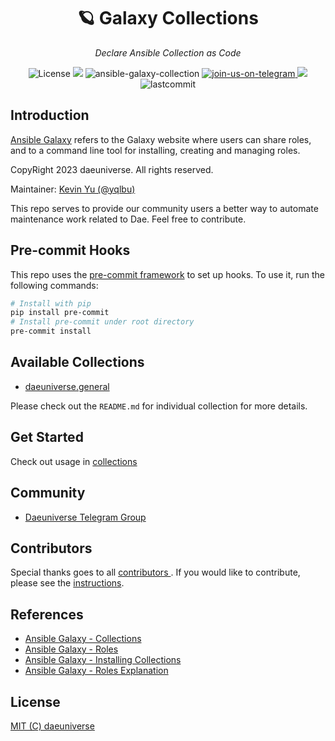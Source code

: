 <h1 align="center">🪐 Galaxy Collections</h1>
<p align="center">
    <em>Declare Ansible Collection as Code</em>
</p>
<p align="center">
    <img src="https://custom-icon-badges.herokuapp.com/github/license/daeuniverse/galaxy-collections?logo=law&color=orange" alt="License"/>
    <img src="https://hits.seeyoufarm.com/api/count/incr/badge.svg?url=https%3A%2F%2Fgithub.com%2Fdaeuniverse%2Fgalaxy-collections&count_bg=%23E80000&title_bg=%23555555&icon=&icon_color=%23E7E7E7&title=hits&edge_flat=false">
    <img src="https://img.shields.io/badge/ansible-v2.15.2-gray.svg?longCache=true&logo=ansible&colorB=red" alt="ansible-galaxy-collection"/>
    <a href="https://t.me/daeuniverse">
        <img src="https://img.shields.io/badge/join-us%20on%20telegram-gray.svg?longCache=true&logo=telegram&colorB=blue" alt="join-us-on-telegram"/>
    </a>
    <img src="https://custom-icon-badges.herokuapp.com/github/issues-pr-closed/daeuniverse/galaxy-collections?color=purple&logo=git-pull-request&logoColor=white"/>
    <img src="https://img.shields.io/github/last-commit/daeuniverse/galaxy-collections" alt="lastcommit"/>
</p>

## Introduction

[Ansible Galaxy](https://docs.ansible.com/ansible/latest/galaxy/user_guide.html#ansible-galaxy) refers to the Galaxy website where users can share roles, and to a command line tool for installing, creating and managing roles.

CopyRight 2023 daeuniverse. All rights reserved.

Maintainer: [ Kevin Yu (@yqlbu) ](https://github.com/yqlbu)

This repo serves to provide our community users a better way to automate maintenance work related to Dae. Feel free to contribute.

## Pre-commit Hooks

This repo uses the [pre-commit framework](https://github.com/pre-commit/pre-commit-hooks) to set up hooks. To use it, run the following commands:

```bash
# Install with pip
pip install pre-commit
# Install pre-commit under root directory
pre-commit install
```

## Available Collections

- [daeuniverse.general](https://github.com/daeuniverse/galaxy-collections/tree/master/collections/general)

Please check out the `README.md` for individual collection for more details.

## Get Started

Check out usage in [collections](https://github.com/daeuniverse/galaxy-collections/tree/master/collections)

## Community

- [Daeuniverse Telegram Group](https://t.me/daeuniverse)

## Contributors

Special thanks goes to all [ contributors ](https://github.com/daeuniverse/galaxy-collections/graphs/contributors). If you would like to contribute, please see the [instructions](https://github.com/daeuniverse/galaxy-collections/blob/master/docs/contribute.md).

## References

- [Ansible Galaxy - Collections](https://docs.ansible.com/ansible/latest/galaxy/user_guide.html#ansible-galaxy)
- [Ansible Galaxy - Roles](https://docs.ansible.com/ansible/2.7/reference_appendices/galaxy.html#ansible-galaxy)
- [Ansible Galaxy - Installing Collections](https://docs.ansible.com/ansible/devel/collections_guide/collections_installing.html)
- [Ansible Galaxy - Roles Explanation](https://docs.ansible.com/ansible/latest/user_guide/playbooks_reuse_roles.html)

## License

[MIT (C) daeuniverse](https://github.com/yqlbu/daeuniverse/galaxy-collections/blob/master/LICENSE)

